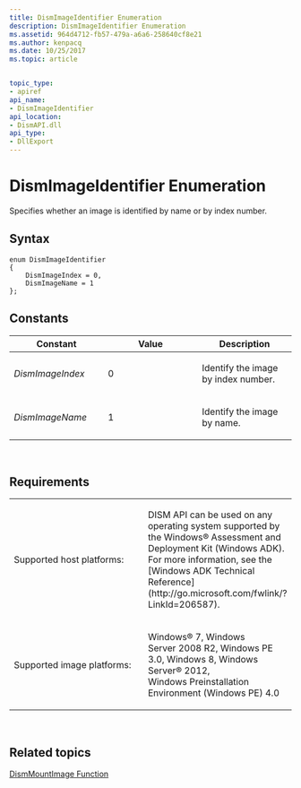 ```yaml
---
title: DismImageIdentifier Enumeration
description: DismImageIdentifier Enumeration
ms.assetid: 964d4712-fb57-479a-a6a6-258640cf8e21
ms.author: kenpacq
ms.date: 10/25/2017
ms.topic: article


topic_type: 
- apiref
api_name: 
- DismImageIdentifier
api_location: 
- DismAPI.dll
api_type: 
- DllExport
---
```


# DismImageIdentifier Enumeration


Specifies whether an image is identified by name or by index number.

## <span id="Syntax"></span><span id="syntax"></span><span id="SYNTAX"></span>Syntax


``` syntax
enum DismImageIdentifier
{
    DismImageIndex = 0,
    DismImageName = 1
};
```

## <span id="Constants"></span><span id="constants"></span><span id="CONSTANTS"></span>Constants


<table>
<colgroup>
<col width="33%" />
<col width="33%" />
<col width="33%" />
</colgroup>
<thead>
<tr class="header">
<th>Constant</th>
<th>Value</th>
<th>Description</th>
</tr>
</thead>
<tbody>
<tr class="odd">
<td><p><em>DismImageIndex</em></p></td>
<td><p>0</p></td>
<td><p>Identify the image by index number.</p></td>
</tr>
<tr class="even">
<td><p><em>DismImageName</em></p></td>
<td><p>1</p></td>
<td><p>Identify the image by name.</p></td>
</tr>
</tbody>
</table>

 

## <span id="Requirements"></span><span id="requirements"></span><span id="REQUIREMENTS"></span>Requirements


<table>
<colgroup>
<col width="50%" />
<col width="50%" />
</colgroup>
<tbody>
<tr class="odd">
<td><p>Supported host platforms:</p></td>
<td><p>DISM API can be used on any operating system supported by the Windows® Assessment and Deployment Kit (Windows ADK). For more information, see the [Windows ADK Technical Reference](http://go.microsoft.com/fwlink/?LinkId=206587).</p></td>
</tr>
<tr class="even">
<td><p>Supported image platforms:</p></td>
<td><p>Windows® 7, Windows Server 2008 R2, Windows PE 3.0, Windows 8, Windows Server® 2012, Windows Preinstallation Environment (Windows PE) 4.0</p></td>
</tr>
</tbody>
</table>

 

## <span id="related_topics"></span>Related topics


[DismMountImage Function](dismmountimage-function.md)

 

 




